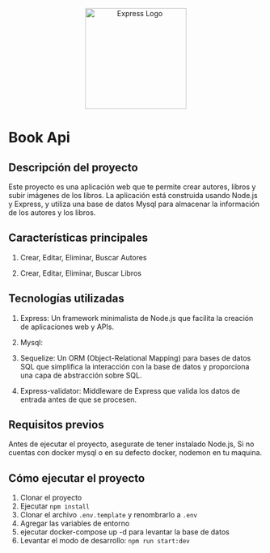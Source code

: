 <p align="center">
  <a href="https://expressjs.com/" target="blank"><img src="https://miro.medium.com/v2/resize:fit:1400/1*XP-mZOrIqX7OsFInN2ngRQ.png" width="200" alt="Express Logo" /></a>
</p>

# Book Api

## Descripción del proyecto

Este proyecto es una aplicación web que te permite crear autores, libros y subir imágenes de los libros. La aplicación está construida usando Node.js y Express, y utiliza una base de datos Mysql para almacenar la información de los autores y los libros.

## Características principales

1. Crear, Editar, Eliminar, Buscar Autores

2. Crear, Editar, Eliminar, Buscar Libros

## Tecnologías utilizadas

1. Express: Un framework minimalista de Node.js que facilita la creación de aplicaciones web y APIs.

2. Mysql:

3. Sequelize: Un ORM (Object-Relational Mapping) para bases de datos SQL que simplifica la interacción con la base de datos y proporciona una capa de abstracción sobre SQL.

4. Express-validator: Middleware de Express que valida los datos de entrada antes de que se procesen.

## Requisitos previos

Antes de ejecutar el proyecto, asegurate de tener instalado Node.js, Si no cuentas con docker mysql o en su defecto docker, nodemon en tu maquina.

## Cómo ejecutar el proyecto

1. Clonar el proyecto
2. Ejecutar `npm install`
3. Clonar el archivo `.env.template` y renombrarlo a `.env`
4. Agregar las variables de entorno
5. ejecutar docker-compose up -d para levantar la base de datos
6. Levantar el modo de desarrollo: `npm run start:dev`
